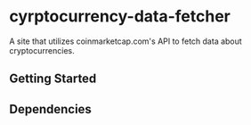 # cyrptocurrency-data-fetcher
A site that utilizes coinmarketcap.com's API to fetch data about cryptocurrencies.

## Getting Started

## Dependencies
